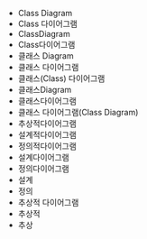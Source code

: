 ﻿- Class Diagram
- Class 다이어그램
- ClassDiagram
- Class다이어그램
- 클래스 Diagram
- 클래스 다이어그램
- 클래스(Class) 다이어그램
- 클래스Diagram
- 클래스다이어그램
- 클래스 다이어그램(Class Diagram)
- 추상적다이어그램
- 설계적다이어그램
- 정의적다이어그램
- 설계다이어그램
- 정의다이어그램
- 설계
- 정의
- 추상적 다이어그램
- 추상적
- 추상